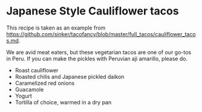 

# Japanese Style Cauliflower tacos
This recipe is taken as an example from https://github.com/sinker/tacofancy/blob/master/full_tacos/cauliflower_tacos.md.

We are avid meat eaters, but these vegetarian tacos are one of our go-tos in
Peru. If you can make the pickles with Peruvian aji amarillo, please do.

- Roast cauliflower
- Roasted chilis and Japanese pickled daikon
- Caramelized red onions
- Guacamole
- Yogurt
- Tortilla of choice, warmed in a dry pan
